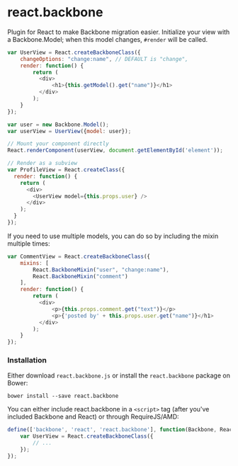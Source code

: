 react.backbone
==============

Plugin for React to make Backbone migration easier. Initialize your view with a Backbone.Model; when this model changes, `#render` will be called.

```javascript
var UserView = React.createBackboneClass({
    changeOptions: "change:name", // DEFAULT is "change",
    render: function() {
        return (
          <div>
              <h1>{this.getModel().get("name")}</h1>
          </div>
        );
    }
});

var user = new Backbone.Model();
var userView = UserView({model: user});

// Mount your component directly
React.renderComponent(userView, document.getElementById('element'));

// Render as a subview
var ProfileView = React.createClass({
  render: function() {
    return (
      <div>
        <UserView model={this.props.user} />
      </div>
    );
  }
});
```

If you need to use multiple models, you can do so by including the mixin multiple times:

```javascript
var CommentView = React.createBackboneClass({
    mixins: [
        React.BackboneMixin("user", "change:name"),
        React.BackboneMixin("comment")
    ],
    render: function() {
        return (
          <div>
              <p>{this.props.comment.get("text")}</p>
              <p>{'posted by' + this.props.user.get("name")}</h1>
          </div>
        );
    }
});
```


### Installation

Either download `react.backbone.js` or install the `react.backbone` package on Bower:

```
bower install --save react.backbone
```

You can either include react.backbone in a `<script>` tag (after you've included Backbone and React) or through RequireJS/AMD:

```javascript
define(['backbone', 'react', 'react.backbone'], function(Backbone, React) {
    var UserView = React.createBackboneClass({
        // ...
    });
});
```
